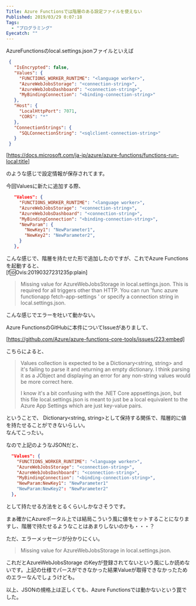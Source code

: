 ```yaml
---
Title: Azure Functionsでは階層のある設定ファイルを使えない
Published: 2019/03/29 0:07:18
Tags:
  - "プログラミング"
Eyecatch: ""
---
```

AzureFunctionsのlocal.settings.jsonファイルといえば
```json
 {  
   "IsEncrypted": false,  
   "Values": {  
     "FUNCTIONS_WORKER_RUNTIME": "<language worker>",  
     "AzureWebJobsStorage": "<connection-string>",  
     "AzureWebJobsDashboard": "<connection-string>",  
     "MyBindingConnection": "<binding-connection-string>"  
   },  
   "Host": {  
     "LocalHttpPort": 7071,  
     "CORS": "*"  
   },  
   "ConnectionStrings": {  
     "SQLConnectionString": "<sqlclient-connection-string>"  
   }  
 }  
```
[https://docs.microsoft.com/ja-jp/azure/azure-functions/functions-run-local:title]

のような感じで設定情報が保存されてます。  



今回Valuesに新たに追加する際、  
```json
   "Values": {  
     "FUNCTIONS_WORKER_RUNTIME": "<language worker>",  
     "AzureWebJobsStorage": "<connection-string>",  
     "AzureWebJobsDashboard": "<connection-string>",  
     "MyBindingConnection": "<binding-connection-string>",  
     "NewParam": {  
       "NewKey1": "NewParameter1",  
       "NewKey2": "NewParameter2",  
     }  
   },  
```
こんな感じで、階層を持たせた形で追加したのですが、これでAzure Functionsを起動すると、  
[f:id:Ovis:20190327231235p:plain]

>Missing value for AzureWebJobsStorage in local.settings.json. This is required for all triggers other than HTTP. You can run 'func azure functionapp fetch-app-settings <functionAppName>' or specify a connection string in local.settings.json.  

こんな感じでエラーを吐いて動かない。  

Azure FunctionsのGitHubに本件についてIssueがありまして、  

[https://github.com/Azure/azure-functions-core-tools/issues/223:embed]

こちらによると、
> Values collection is expected to be a Dictionary<string, string> and it's failing to parse it and returning an empty dictionary. I think parsing it as a JObject and displaying an error for any non-string values would be more correct here.
> 
> I know it's a bit confusing with the .NET Core appsettings.json, but this file local.settings.json is meant to just be a local equivalent to the Azure App Settings which are just key-value pairs.  

ということで、 Dictionary<string, string>として保持する関係で、階層的に値を持たせることができないらしい。  
なんてこったい。  

なので上記のようなJSONだと、  
```json
  "Values": {  
    "FUNCTIONS_WORKER_RUNTIME": "<language worker>",  
    "AzureWebJobsStorage": "<connection-string>",  
    "AzureWebJobsDashboard": "<connection-string>",  
    "MyBindingConnection": "<binding-connection-string>",  
    "NewParam:NewKey1": "NewParameter1"  
    "NewParam:NewKey2": "NewParameter2"  
  },  
```
として持たせる方法をとるくらいしかなさそうです。  

まぁ確かにAzureポータル上では結局こういう風に値をセットすることになりますし、階層で持たせるようなことはあまりしないのかも・・・？  

ただ、エラーメッセージが分かりにくい。
>Missing value for AzureWebJobsStorage in local.settings.json.    

これだとAzureWebJobsStorage のKeyが登録されてないという風にしか読めないです。上記の仕様でパースができなかった結果Valueが取得できなかったためのエラーなんでしょうけども。  

以上、JSONの規格上は正しくても、Azure Functionsでは動かないという罠でした。
